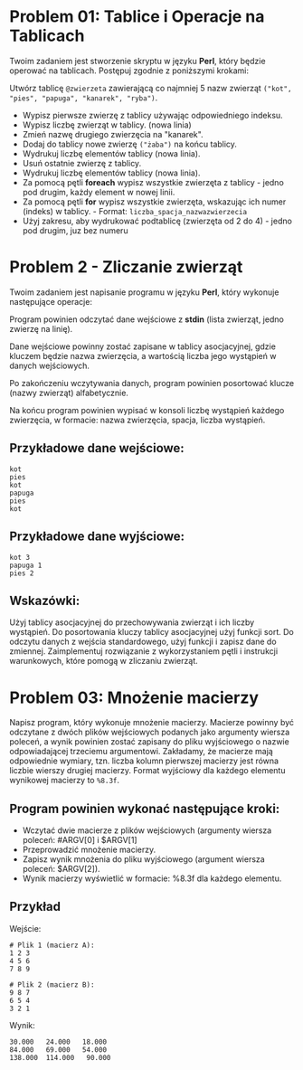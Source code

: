 # Problem 01: Tablice i Operacje na Tablicach
Twoim zadaniem jest stworzenie skryptu w języku **Perl**, który będzie operować na tablicach. Postępuj zgodnie z poniższymi krokami:

Utwórz tablicę `@zwierzeta` zawierającą co najmniej 5 nazw zwierząt `("kot", "pies", "papuga", "kanarek", "ryba")`.
- Wypisz pierwsze zwierzę z tablicy używając odpowiedniego indeksu.
- Wypisz liczbę zwierząt w tablicy. (nowa linia)
- Zmień nazwę drugiego zwierzęcia na "kanarek".
- Dodaj do tablicy nowe zwierzę `("żaba")` na końcu tablicy.
- Wydrukuj liczbę elementów tablicy (nowa linia).
- Usuń ostatnie zwierzę z tablicy.
- Wydrukuj liczbę elementów tablicy (nowa linia).
- Za pomocą pętli **foreach** wypisz wszystkie zwierzęta z tablicy - jedno pod drugim, każdy element w nowej linii.
- Za pomocą pętli **for** wypisz wszystkie zwierzęta, wskazując ich numer (indeks) w tablicy. - Format: `liczba_spacja_nazwazwierzecia`
- Użyj zakresu, aby wydrukować podtablicę (zwierzęta od 2 do 4) - jedno pod drugim, juz bez numeru

# Problem 2 - Zliczanie zwierząt
Twoim zadaniem jest napisanie programu w języku **Perl**, który wykonuje następujące operacje:

Program powinien odczytać dane wejściowe z **stdin** (lista zwierząt, jedno zwierzę na linię).

Dane wejściowe powinny zostać zapisane w tablicy asocjacyjnej, gdzie kluczem będzie nazwa zwierzęcia, a wartością liczba jego wystąpień w danych wejściowych.

Po zakończeniu wczytywania danych, program powinien posortować klucze (nazwy zwierząt) alfabetycznie.

Na końcu program powinien wypisać w konsoli liczbę wystąpień każdego zwierzęcia, w formacie: nazwa zwierzęcia, spacja, liczba wystąpień.

## Przykładowe dane wejściowe:

    kot
    pies
    kot
    papuga
    pies
    kot

## Przykładowe dane wyjściowe:
    kot 3
    papuga 1
    pies 2

## Wskazówki:
Użyj tablicy asocjacyjnej do przechowywania zwierząt i ich liczby wystąpień.
Do posortowania kluczy tablicy asocjacyjnej użyj funkcji sort.
Do odczytu danych z wejścia standardowego, użyj funkcji i zapisz dane do zmiennej.
Zaimplementuj rozwiązanie z wykorzystaniem pętli i instrukcji warunkowych, które pomogą w zliczaniu zwierząt.

# Problem 03: Mnożenie macierzy
Napisz program, który wykonuje mnożenie macierzy. Macierze powinny być odczytane z dwóch plików wejściowych podanych jako argumenty wiersza poleceń, a wynik powinien zostać zapisany do pliku wyjściowego o nazwie odpowiadającej trzeciemu argumentowi. Zakładamy, że macierze mają odpowiednie wymiary, tzn. liczba kolumn pierwszej macierzy jest równa liczbie wierszy drugiej macierzy. Format wyjściowy dla każdego elementu wynikowej macierzy to `%8.3f`.

## Program powinien wykonać następujące kroki:
- Wczytać dwie macierze z plików wejściowych (argumenty wiersza poleceń: #ARGV[0] i $ARGV[1]
- Przeprowadzić mnożenie macierzy.
- Zapisz wynik mnożenia do pliku wyjściowego (argument wiersza poleceń: $ARGV[2]).
- Wynik macierzy wyświetlić w formacie: %8.3f dla każdego elementu.

## Przykład
Wejście:

    # Plik 1 (macierz A):
    1 2 3
    4 5 6
    7 8 9

    # Plik 2 (macierz B):
    9 8 7
    6 5 4
    3 2 1
        
Wynik:

    30.000   24.000   18.000 
    84.000   69.000   54.000 
    138.000  114.000   90.000